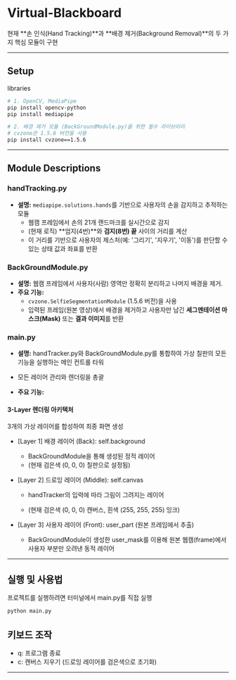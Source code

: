 # Virtual-Blackboard
현재 **손 인식(Hand Tracking)**과 **배경 제거(Background Removal)**의 두 가지 핵심 모듈이 구현

---

##  Setup

libraries

```bash
# 1. OpenCV, MediaPipe
pip install opencv-python
pip install mediapipe

# 2. 배경 제거 모듈 (BackGroundModule.py)을 위한 필수 라이브러리
# cvzone은 1.5.6 버전을 사용
pip install cvzone==1.5.6
```
---

## Module Descriptions

### handTracking.py

- **설명:** `mediapipe.solutions.hands`를 기반으로 사용자의 손을 감지하고 추적하는 모듈
    - 웹캠 프레임에서 손의 21개 랜드마크를 실시간으로 감지
    - (현재 로직) **엄지(4번)**와 **검지(8번) 끝** 사이의 거리를 계산
    - 이 거리를 기반으로 사용자의 제스처(예: '그리기', '지우기', '이동')를 판단할 수 있는 상태 값과 좌표를 반환

### BackGroundModule.py

- **설명:** 웹캠 프레임에서 사용자(사람) 영역만 정확히 분리하고 나머지 배경을 제거.
- **주요 기능:**
    - `cvzone.SelfieSegmentationModule` (1.5.6 버전)을 사용
    - 입력된 프레임(원본 영상)에서 배경을 제거하고 사용자만 남긴 **세그멘테이션 마스크(Mask)** 또는 **결과 이미지**를 반환

### main.py

- **설명:** handTracker.py와 BackGroundModule.py를 통합하여 가상 칠판의 모든 기능을 실행하는 메인 컨트롤 타워
- 모든 레이어 관리와 렌더링을 총괄

- **주요 기능:**
#### 3-Layer 렌더링 아키텍처
3개의 가상 레이어를 합성하여 최종 화면 생성

- [Layer 1] 배경 레이어 (Back): self.background

   - BackGroundModule을 통해 생성된 정적 레이어
   - (현재 검은색 (0, 0, 0) 칠판으로 설정됨)

- [Layer 2] 드로잉 레이어 (Middle): self.canvas

   - handTracker의 입력에 따라 그림이 그려지는 레이어

   - (현재 검은색 (0, 0, 0) 캔버스, 흰색 (255, 255, 255) 잉크)

- [Layer 3] 사용자 레이어 (Front): user_part (원본 프레임에서 추출)

   - BackGroundModule이 생성한 user_mask를 이용해 원본 웹캠(frame)에서 사용자 부분만 오려낸 동적 레이어

---

## 실행 및 사용법

프로젝트를 실행하려면 터미널에서 main.py를 직접 실행
```bash
python main.py
```

## 키보드 조작

- q: 프로그램 종료
- c: 캔버스 지우기 (드로잉 레이어를 검은색으로 초기화)

---

